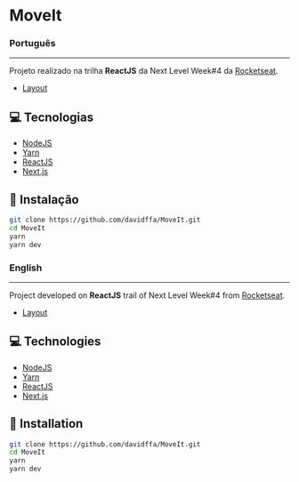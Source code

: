 # MoveIt

### Português
---

Projeto realizado na trilha <strong>ReactJS</strong> da Next Level Week#4 da [Rocketseat](https://rocketseat.com.br/).

- [Layout](https://www.figma.com/file/YTbWCWNvRJSIwvKIBmTvuQ/Move.it-1.0)

## 💻 Tecnologias

- [NodeJS](https://nodejs.org/en/)
- [Yarn](https://yarnpkg.com/)
- [ReactJS](https://reactjs.org/)
- [Next.js](https://nextjs.org/)

## 🚀 Instalação

```sh
git clone https://github.com/davidffa/MoveIt.git
cd MoveIt
yarn
yarn dev
```

### English
---

Project developed on <strong>ReactJS</strong> trail of Next Level Week#4 from [Rocketseat](https://rocketseat.com.br/).

- [Layout](https://www.figma.com/file/YTbWCWNvRJSIwvKIBmTvuQ/Move.it-1.0)

## 💻 Technologies

- [NodeJS](https://nodejs.org/en/)
- [Yarn](https://yarnpkg.com/)
- [ReactJS](https://reactjs.org/)
- [Next.js](https://nextjs.org/)

## 🚀 Installation

```sh
git clone https://github.com/davidffa/MoveIt.git
cd MoveIt
yarn
yarn dev
```
